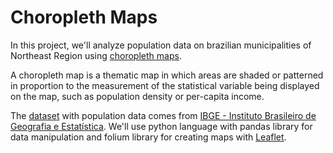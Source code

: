 # Choropleth Maps

In this project, we'll analyze population data on brazilian municipalities of Northeast Region using [choropleth maps](https://en.wikipedia.org/wiki/Choropleth_map).

A choropleth map is a thematic map in which areas are shaded or patterned in proportion to the measurement of the statistical variable being displayed on the map, such as population density or per-capita income.

The [dataset](data/population_2017.csv) with population data comes from [IBGE - Instituto Brasileiro de Geografia e Estatística](https://downloads.ibge.gov.br/downloads_estatisticas.htm). We'll use python language with pandas library for data manipulation and folium library for creating maps with [Leaflet](http://leafletjs.com/).
